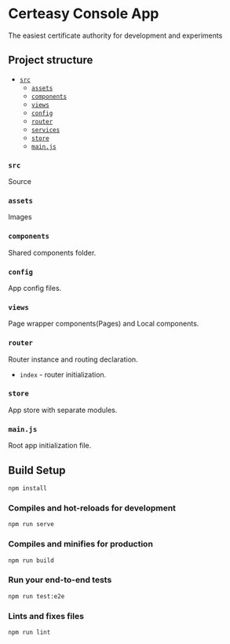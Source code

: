 # Certeasy Console App
The easiest certificate authority for development and experiments


## Project structure
- [`src`](#src)
  - [`assets`](#assets)
  - [`components`](#components)
  - [`views`](#views)
  - [`config`](#config)
  - [`router`](#router)
  - [`services`](#services)
  - [`store`](#store)
  - [`main.js`](#mainjs)

### `src`
Source 

### `assets`
Images

### `components`
Shared components folder.


### `config`
App config files.


### `views`
Page wrapper components(Pages) and Local components.

### `router`
Router instance and routing declaration.
- `index` - router initialization.

### `store`
App store with separate modules.


### `main.js`
Root app initialization file.


## Build Setup
```
npm install
```

### Compiles and hot-reloads for development
```
npm run serve
```

### Compiles and minifies for production
```
npm run build
```

### Run your end-to-end tests
```
npm run test:e2e
```

### Lints and fixes files
```
npm run lint